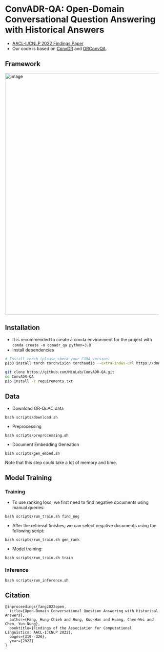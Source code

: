 # ConvADR-QA: Open-Domain Conversational Question Answering with Historical Answers

- [AACL-IJCNLP 2022 Findings Paper](https://aclanthology.org/2022.findings-aacl.30/)
- Our code is based on [ConvDR](https://github.com/thunlp/ConvDR) and [ORConvQA](https://github.com/prdwb/orconvqa-release).

## Framework

<img width="790" alt="image" src="https://user-images.githubusercontent.com/2268109/202982724-7eadbe15-7861-415e-83d0-322c12f20881.png">


## Installation
* It is recommended to create a conda environment for the project with `conda create -n conadr_qa python=3.8`
* Install dependencies
```bash
# Install torch (please check your CUDA version)
pip3 install torch torchvision torchaudio --extra-index-url https://download.pytorch.org/whl/cu102

git clone https://github.com/MiuLab/ConvADR-QA.git
cd ConvADR-QA 
pip install -r requirements.txt
```

## Data
- Download OR-QuAC data
```
bash scripts/download.sh
```
- Preprocessing
```
bash scripts/preprocessing.sh
```
- Document Embedding Geneation
```
bash scripts/gen_embed.sh
```
Note that this step could take a lot of memory and time.


## Model Training

### Training
- To use ranking loss, we first need to find negative documents using manual queries:
```
bash scripts/run_train.sh find_neg
```
- After the retrieval finishes, we can select negative documents using the following script:
```
bash scripts/run_train.sh gen_rank
```
- Model training:
```
bash scripts/run_train.sh train
```
### Inference
```
bash scripts/run_inference.sh
```
## Citation
```
@inproceedings{fang2022open,
  title={Open-Domain Conversational Question Answering with Historical Answers},
  author={Fang, Hung-Chieh and Hung, Kuo-Han and Huang, Chen-Wei and Chen, Yun-Nung},
  booktitle={Findings of the Association for Computational Linguistics: AACL-IJCNLP 2022},
  pages={319--326},
  year={2022}
}
```
